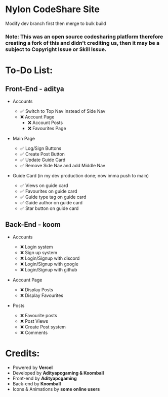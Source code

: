 # Nylon CodeShare Site

Modify dev branch first then merge to bulk build

### Note: This was an open source codesharing platform therefore creating a fork of this and didn't crediting us, then it may be a subject to Copyright Issue or Skill Issue.

# To-Do List:

## Front-End - aditya
- Accounts
  - ✅️ Switch to Top Nav instead of Side Nav
  - ❌️ Account Page
    - ❌ Account Posts
    - ❌ Favourites Page

- Main Page
  - ✅️ Log/Sign Buttons
  - ✅️ Create Post Button
  - ✅️ Update Guide Card
  - ✅️ Remove Side Nav and add Middle Nav

- Guide Card (in my dev production done; now imma push to main)
  - ✅️ Views on guide card
  - ✅️ Favourites on guide card
  - ✅️ Guide type tag on guide card
  - ✅️ Guide author on guide card
  - ✅️ Star button on guide card
 
## Back-End - koom
- Accounts
  - ❌ Login system
  - ❌ Sign up system
  - ❌ Login/Signup with discord
  - ❌ Login/Signup with google
  - ❌ Login/Signup with github

- Account Page
  - ❌ Display Posts
  - ❌ Display Favourites

- Posts
  - ❌ Favourite posts
  - ❌ Post Views
  - ❌ Create Post system
  - ❌ Comments

# Credits:
- Powered by **Vercel**
- Developed by **Adityapcgaming & Koomball**
- Front-end by **Adityapcgaming**
- Back-end by **Koomball**
- Icons & Animations by **some online users**

